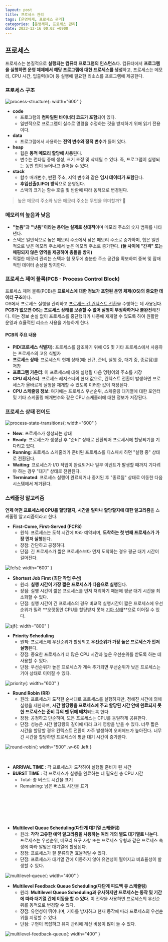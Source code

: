 ```yaml
---
layout: post
title: 프로세스 관리
tags: [운영체제, 프로세스 관리]
categories: [운영체제, 프로세스 관리]
date: 2023-12-16 00:02 +0900
---
```


## 프로세스

프로세스는 본질적으로 **실행되는 컴퓨터 프로그램의 인스턴스**다. 컴퓨터에서 **프로그램을 실행하면 운영 체제에서 해당 프로그램에 대한 프로세스를 생성**하고, 프로세스는 메모리, CPU 시간, 입출력(I/O) 등 실행에 필요한 리소스를 프로그램에 제공한다.

### 프로세스 구조

![process-structure](/assets/img/post/operating-system/process-structure.png){: width="600" }

- **code**
  - 프로그램의 **컴파일된 바이너리 코드가 포함**되어 있다.
  - 일반적으로 프로그램이 실수로 명령을 수정하는 것을 방지하기 위해 읽기 전용이다.
- **data**
  - 프로그램에서 사용하는 **전역 변수와 정적 변수**가 들어 있다.
- **heap**
  - 힙은 **동적 메모리 할당에 사용**된다.
  - 변수는 런타임 중에 생성, 크기 조정 및 삭제될 수 있다. 즉, 프로그램이 실행되는 동안 힙이 늘어나고 줄어들 수 있다.
- **stack**
  - 함수 매개변수, 반환 주소, 지역 변수와 같은 **임시 데이터가 포함**된다.
  - **후입선출(LIFO) 방식**으로 운영된다.
  - 스택의 크기는 함수 호출 및 반환에 따라 동적으로 변경된다.

> 높은 메모리 주소와 낮은 메모리 주소는 무엇을 의미할까? 🧐

### 메모리의 높음과 낮음

- **"높음"과 "낮음"이라는 용어는 실제로 상대적**이며 메모리 주소의 숫자 범위를 나타낸다.
- 스택은 일반적으로 높은 메모리 주소에서 낮은 메모리 주소로 증가하며, 힙은 일반적으로 낮은 메모리 주소에서 높은 메모리 주소로 증가한다. **(둘 사이에 "간격" 또는 매핑되지 않은 영역을 제공하여 충돌을 방지)**
- 적절한 메모리 관리는 스택과 힙 모두에 충분한 주소 공간을 확보하여 중복 및 잠재적인 데이터 손상을 방지한다.

### 프로세스 제어 블록(PCB - Process Control Block)

프로세스 제어 블록(PCB)은 **프로세스에 대한 정보가 포함된 운영 체제(OS)의 중요한 데이터 구조**이다. <br>
OS에서 프로세스 실행을 관리하고 [프로세스 간 컨텍스트 전환](https://ko.wikipedia.org/wiki/%EB%AC%B8%EB%A7%A5_%EA%B5%90%ED%99%98)을 수행하는 데 사용된다. **PCB가 없으면 OS는 프로세스 상태를 보존할 수 없어 실행이 부정확하거나 불완전**해진다. 이는 정보 손실 없이 프로세스를 중단했다가 나중에 재개할 수 있도록 하여 원활한 운영과 효율적인 리소스 사용을 가능하게 한다.

#### PCB의 주요 내용

- **PID(프로세스 식별자)**: 프로세스를 참조하기 위해 OS 및 기타 프로세스에서 사용하는 프로세스의 고유 식별자
- **프로세스 상태**: 프로세스의 현재 상태(예: 신규, 준비, 실행 중, 대기 중, 종료됨)를 저장
- **프로그램 카운터**: 이 프로세스에 대해 실행될 다음 명령어의 주소를 저장
- **CPU 레지스터**: 프로세스 레지스터의 현재 값으로, 컨텍스트 전환이 발생하면 프로세스가 올바르게 실행을 재개할 수 있도록 이러한 값이 저장된다.
- **CPU 스케줄링 정보**: 여기에는 프로세스 우선순위, 스케줄링 대기열에 대한 포인터 및 기타 스케줄링 매개변수와 같은 CPU 스케줄러에 대한 정보가 저장된다.

### 프로세스 상태 전이도

![process-state-transitions](/assets/img/post/operating-system/process-state-transitions.png){: width="600" }

- **New**: 프로세스가 생성되는 상태
- **Ready**: 프로세스가 생성된 후 "준비" 상태로 전환되어 프로세서에 할당되기를 기다리고 있다.
- **Running**: 프로세스 스케줄러가 준비된 프로세스를 디스패치 하면 "실행 중" 상태로 전환된다.
- **Waiting**: 프로세스가 I/O 작업이 완료되거나 일부 이벤트가 발생할 때까지 기다려야 하는 경우 "대기" 상태로 전환된다.
- **Terminated**: 프로세스 실행이 완료되거나 중지된 후 "종료됨" 상태로 이동한 다음 시스템에서 제거된다.

### 스케줄링 알고리즘

**언제 어떤 프로세스에 CPU를 할당할지, 시간을 얼마나 할당할지에 대한 알고리즘**을 스케줄링 알고리즘이라고 한다.

- **First-Come, First-Served (FCFS)**
  - 원칙: 프로세스는 도착 시간에 따라 예약되며, **도착하는 첫 번째 프로세스가 가장 먼저 실행**된다.
  - 장점: 간단하고 공정하다.
  - 단점: 긴 프로세스가 짧은 프로세스보다 먼저 도착하는 경우 평균 대기 시간이 길어진다.

![fcfs](/assets/img/post/operating-system/fcfs.png){: width="600" }

- **Shortest Job First (최단 작업 우선)**
  - 원리: **실행 시간이 가장 짧은 프로세스가 다음으로 실행**된다.
  - 장점: 실행 시간이 짧은 프로세스를 먼저 처리하기 때문에 평균 대기 시간을 최소화할 수 있다.
  - 단점: 실행 시간이 긴 프로세스의 경우 비교적 실행시간이 짧은 프로세스에 우선순위가 밀려 **오랫동안 CPU를 할당받지 못해 [기아 상태](https://ko.wikipedia.org/wiki/%EA%B8%B0%EC%95%84_%EC%83%81%ED%83%9C)**으로 이어질 수 있다.

![sjf](/assets/img/post/operating-system/sjf.png){: width="800" }

- **Priority Scheduling**
  - 원칙: 프로세스에 우선순위가 할당되고 **우선순위가 가장 높은 프로세스가 먼저 실행**된다.
  - 장점: 중요한 프로세스가 더 많은 CPU 시간과 높은 우선순위를 받도록 하는 데 사용할 수 있다.
  - 단점: 우선순위가 높은 프로세스가 계속 추가되면 우선순위가 낮은 프로세스는 기아 상태로 이어질 수 있다.

![priority](/assets/img/post/operating-system/priority.webp){: width="600" }

- **Round Robin (RR)**
  - 원리: 프로세스가 도착한 순서대로 프로세스를 실행하지만, 정해진 시간에 의해 실행을 제한하며, **시간 할당량을 프로세스에 주고 할당된 시간 안에 완료되지 못한 프로세스는 준비 큐의 맨 뒤에 배치**되도록 한다.
  - 장점: 공정하고 단순하며, 모든 프로세스는 CPU를 동일하게 공유한다.
  - 단점: 성능은 시간 할당량의 길이에 따라 크게 영향을 받을 수 있다. 너무 짧은 시간을 할당할 경우 컨텍스트 전환이 자주 발생하여 오버헤드가 높아진다. 너무 긴 시간을 할당하면 프로세스에 평균 대기 시간이 증가한다.

![round-robin](/assets/img/post/operating-system/round-robin.jpg){: width="500" .w-60 .left }

<br>

- **ARRIVAL TIME** : 각 프로세스가 도착하여 실행될 준비가 된 시간
- **BURST TIME** : 각 프로세스가 실행을 완료하는 데 필요한 총 CPU 시간 <br>
  - Total: 총 버스트 시간을 표기
  - Remaining: 남은 버스트 시간을 표기

<br><br><br><br><br>

- **Multilevel Queue Scheduling(다단계 대기열 스케줄링)**
  - 원리: **각각 고유한 예약 알고리즘을 사용하는 여러 개의 별도 대기열로 나눈다**. 프로세스는 우선순위, 메모리 요구 사항 또는 프로세스 유형과 같은 프로세스 속성에 따라 알맞은 대기열에 할당된다.
  - 장점: 프로세스가 잘 분류되면 효율적일 수 있다.
  - 단점: 프로세스가 대기열 간에 이동하지 않아 유연성이 떨어지고 비효율성이 발생할 수 있다.

![multilevel-queue](/assets/img/post/operating-system/multilevel-queue.png){: width="400" }

- **Multilevel Feedback Queue Scheduling(다단계 피드백 큐 스케줄링)**
  - 원리: **Multilevel Queue Scheduling과 유사하지만 프로세스는 동작 및 기간에 따라 대기열 간에 이동을 할 수 있다**. 이 전략을 사용하면 프로세스의 우선순위를 동적으로 변경할 수 있다.
  - 장점: 유연성이 뛰어나며, 기아를 방지하고 현재 동작에 따라 프로세스의 우선순위를 지정할 수 있다.
  - 단점: 구현이 복잡하고 유지 관리에 계산 비용이 많이 들 수 있다.

![multilevel-feedback-queue](/assets/img/post/operating-system/multilevel-feedback-queue.png){: width="400" }
